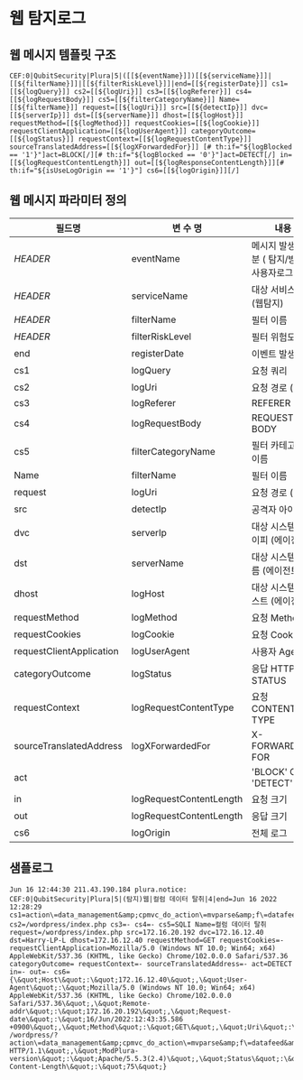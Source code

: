 # 웹 탐지로그

## 웹 메시지 템플릿 구조
```
CEF:0|QubitSecurity|Plura|5|([[${eventName}]])[[${serviceName}]]|[[${filterName}]]|[[${filterRiskLevel}]]|end=[[${registerDate}]] cs1=[[${logQuery}]] cs2=[[${logUri}]] cs3=[[${logReferer}]] cs4=[[${logRequestBody}]] cs5=[[${filterCategoryName}]] Name=[[${filterName}]] request=[[${logUri}]] src=[[${detectIp}]] dvc=[[${serverIp}]] dst=[[${serverName}]] dhost=[[${logHost}]] requestMethod=[[${logMethod}]] requestCookies=[[${logCookie}]] requestClientApplication=[[${logUserAgent}]] categoryOutcome=[[${logStatus}]] requestContext=[[${logRequestContentType}]] sourceTranslatedAddress=[[${logXForwardedFor}]] [# th:if="${logBlocked == '1'}"]act=BLOCK[/][# th:if="${logBlocked == '0'}"]act=DETECT[/] in=[[${logRequestContentLength}]] out=[[${logResponseContentLength}]][# th:if="${isUseLogOrigin == '1'}"] cs6=[[${logOrigin}]][/]
```

## 웹 메시지 파라미터 정의
|필드명| 변 수 명                       |  내용                                   |
|-----|----------------------------|----------------------------------------|
|_HEADER_ |eventName                   | 메시지 발생 구분 ( 탐지/방어/사용자로그 등)|
|_HEADER_ |serviceName                 | 대상 서비스 명 (웹탐지)|
|_HEADER_ |filterName                  | 필터 이름|
|_HEADER_ |filterRiskLevel             | 필터 위험도|
|end|registerDate                | 이벤트 발생시간|
|cs1|logQuery                  | 요청 쿼리 |
|cs2|logUri          | 요청 경로 (URI)     |
|cs3|logReferer                   | REFERER            |
|cs4|logRequestBody                   | REQUEST-BODY            |
|cs5|filterCategoryName                   | 필터 카테고리 이름         |
|Name|filterName                   | 필터 이름         |
|request|logUri                   | 요청 경로 (URI)         |
|src|detectIp                    | 공격자 아이피|
|dvc|serverIp                    | 대상 시스템 아이피 (에이전트)|
|dst|serverName                  | 대상 시스템 이름 (에이전트)|
|dhost|logHost                    | 대상 시스템 호스트 (에이전트)|
|requestMethod|logMethod                   | 요청 Method            |
|requestCookies|logCookie                   | 요청 Cookie            |
|requestClientApplication|logUserAgent                   | 사용자 Agent            |
|categoryOutcome|logStatus                   | 응답 HTTP STATUS            |
|requestContext|logRequestContentType                   | 요청 CONTENT-TYPE            |
|sourceTranslatedAddress|logXForwardedFor               | X-FORWARDED-FOR           |
|act|                | 'BLOCK' OR 'DETECT'           | |
|in|logRequestContentLength           | 요청 크기 |
|out|logRequestContentLength           | 응답 크기 |
|cs6|logOrigin                   | 전체 로그            |     


## 샘플로그
```
Jun 16 12:44:30 211.43.190.184 plura.notice: CEF:0|QubitSecurity|Plura|5|(탐지)웹|컬럼 데이터 탈취|4|end=Jun 16 2022 12:28:29 cs1=action\=data_management&amp;cpmvc_do_action\=mvparse&amp;f\=datafeed&amp;method\=remove&amp;rruleType\=del_only&amp;calendarId\=1%20AND%20EXTRACTVALUE%286584%2CCONCAT%280x5c%2C0x716a627171%2C%28SELECT%20MID%28%28IFNULL%28CAST%28user_pass%20AS%20NCHAR%29%2C0x20%29%29%2C22%2C21%29%20FROM%20wordpress.wp_users%20ORDER%20BY%20user_pass%29%2C0x717a6a7871%29%29 cs2=/wordpress/index.php cs3=- cs4=- cs5=SQLI Name=컬럼 데이터 탈취 request=/wordpress/index.php src=172.16.20.192 dvc=172.16.12.40 dst=Harry-LP-L dhost=172.16.12.40 requestMethod=GET requestCookies=- requestClientApplication=Mozilla/5.0 (Windows NT 10.0; Win64; x64) AppleWebKit/537.36 (KHTML, like Gecko) Chrome/102.0.0.0 Safari/537.36 categoryOutcome= requestContext=- sourceTranslatedAddress=- act=DETECT in=- out=- cs6={\&quot;Host\&quot;:\&quot;172.16.12.40\&quot;,\&quot;User-Agent\&quot;:\&quot;Mozilla/5.0 (Windows NT 10.0; Win64; x64) AppleWebKit/537.36 (KHTML, like Gecko) Chrome/102.0.0.0 Safari/537.36\&quot;,\&quot;Remote-addr\&quot;:\&quot;172.16.20.192\&quot;,\&quot;Request-date\&quot;:\&quot;16/Jun/2022:12:43:35.586 +0900\&quot;,\&quot;Method\&quot;:\&quot;GET\&quot;,\&quot;Uri\&quot;:\&quot;/wordpress/index.php\&quot;,\&quot;Request\&quot;:\&quot;GET /wordpress/?action\=data_management&amp;cpmvc_do_action\=mvparse&amp;f\=datafeed&amp;method\=remove&amp;rruleType\=del_only&amp;calendarId\=1%20AND%20EXTRACTVALUE%286584%2CCONCAT%280x5c%2C0x716a627171%2C%28SELECT%20MID%28%28IFNULL%28CAST%28user_pass%20AS%20NCHAR%29%2C0x20%29%29%2C22%2C21%29%20FROM%20wordpress.wp_users%20ORDER%20BY%20user_pass%29%2C0x717a6a7871%29%29 HTTP/1.1\&quot;,\&quot;ModPlura-version\&quot;:\&quot;Apache/5.5.3(2.4)\&quot;,\&quot;Status\&quot;:\&quot;200\&quot;,\&quot;Resp-Content-Length\&quot;:\&quot;75\&quot;}

```